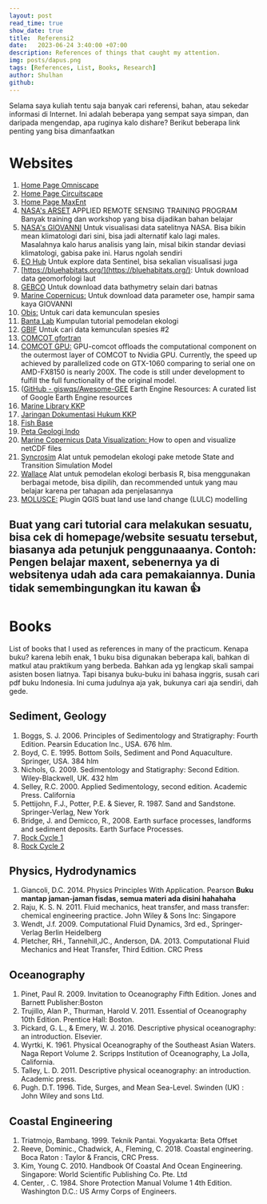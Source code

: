 ```yaml
---
layout: post
read_time: true
show_date: true
title:  Referensi2
date:   2023-06-24 3:40:00 +07:00
description: References of things that caught my attention.
img: posts/dapus.png 
tags: [References, List, Books, Research]
author: Shulhan
github: 
---
```



Selama saya kuliah tentu saja banyak cari referensi, bahan, atau sekedar informasi di Internet. 
Ini adalah beberapa yang sempat saya simpan, dan daripada mengendap, apa ruginya kalo dishare?
Berikut beberapa link penting yang bisa dimanfaatkan  


# Websites
1. [Home Page Omniscape](https://docs.circuitscape.org/Omniscape.jl/stable/)
2. [Home Page Circuitscape](https://circuitscape.org/)
3. [Home Page MaxEnt](https://biodiversityinformatics.amnh.org/open_source/maxent/)
4. [NASA's ARSET](https://appliedsciences.nasa.gov/what-we-do/capacity-building/arset) APPLIED REMOTE SENSING TRAINING PROGRAM Banyak training dan workshop yang bisa dijadikan bahan belajar
5. [NASA's GIOVANNI](https://giovanni.gsfc.nasa.gov/giovanni/) Untuk visualisasi data satelitnya NASA. Bisa bikin mean klimatologi dari sini, bisa jadi alternatif kalo lagi males. Masalahnya kalo harus analisis yang lain, misal bikin standar deviasi klimatologi, gabisa pake ini. Harus ngolah sendiri
6. [EO Hub](https://apps.sentinel-hub.com/eo-browser/) Untuk explore data Sentinel, bisa sekalian visualisasi juga
7. [https://bluehabitats.org/](https://bluehabitats.org/): Untuk download data geomorfologi laut
8. [GEBCO](https://download.gebco.net/) Untuk download data bathymetry selain dari batnas
9. [Marine Copernicus:](https://data.marine.copernicus.eu/viewer/expert?) Untuk download data parameter ose, hampir sama kaya GIOVANNI
10. [Obis:](https://mapper.obis.org/) Untuk cari data kemunculan spesies
11. [Banta Lab](https://sites.google.com/site/thebantalab/tutorials?pli=1) Kumpulan tutorial pemodelan ekologi
12. [GBIF](https://www.gbif.org/occurrence/map) Untuk cari data kemunculan spesies #2
13. [COMCOT gfortran](https://github.com/AndybnACT/comcot-gfortran)
14. [COMCOT GPU:](https://github.com/AndybnACT/GPU-comcot)  GPU-comcot offloads the computational component on the outermost layer of COMCOT to Nvidia GPU. Currently, the speed up achieved by parallelized code on GTX-1060 comparing to serial one on AMD-FX8150 is nearly 200X. The code is still under development to fulfill the full functionality of the original model.
15. ([GitHub - giswqs/Awesome-GEE](https://github.com/giswqs/Awesome-GEE) Earth Engine Resources: A curated list of Google Earth Engine resources
16. [Marine Library KKP](http://www.simila.kkp.go.id/knowledgerepository/)
17. [Jaringan Dokumentasi Hukum KKP](http://jdih.kkp.go.id/)
19. [Fish Base](https://www.fishbase.de/)
24. [Peta Geologi Indo](https://geoportal.esdm.go.id/geologi/)
25. [Marine Copernicus Data Visualization: ](https://help.marine.copernicus.eu/en/articles/4792430-how-to-open-and-visualize-netcdf-files) How to open and visualize netCDF files
26. [ Syncrosim](https://syncrosim.com/) Alat untuk pemodelan ekologi pake metode State and Transition Simulation Model
27. [Wallace](https://wallaceecomod.github.io/) Alat untuk pemodelan ekologi berbasis R, bisa menggunakan berbagai metode, bisa dipilih, dan recommended untuk yang mau belajar karena per tahapan ada penjelasannya
28. [MOLUSCE:](https://github.com/nextgis/qgis_molusce)  Plugin QGIS buat land use land change (LULC) modelling


  
Buat yang cari tutorial cara melakukan sesuatu, bisa cek di homepage/website sesuatu tersebut, biasanya ada petunjuk penggunaaanya. Contoh: Pengen belajar maxent, sebenernya ya di websitenya udah ada cara pemakaiannya. Dunia tidak semembingungkan itu kawan 👍
---  

# Books
List of books that I used as references in many of the practicum. Kenapa buku? karena lebih enak, 1 buku bisa digunakan beberapa kali, bahkan di matkul atau praktikum yang berbeda. Bahkan ada yg lengkap skali sampai asisten bosen liatnya. Tapi bisanya buku-buku ini bahasa inggris, susah cari pdf buku Indonesia. Ini cuma judulnya aja yak, bukunya cari aja sendiri, dah gede.

## Sediment, Geology
1. Boggs, S. J. 2006. Principles of Sedimentology and Stratigraphy: Fourth Edition. Pearsin Education Inc., USA. 676 hlm. 
2. Boyd, C. E. 1995. Bottom Soils, Sediment and Pond Aquaculture. Springer, USA. 384 hlm
3. Nichols, G. 2009. Sedimentology and Statigraphy: Second Edition. Wiley-Blackwell, UK. 432 hlm
4. Selley, R.C. 2000. Applied Sedimentology, second edition. Academic Press. California
5. Pettijohn, F.J., Potter, P.E. & Siever, R. 1987. Sand and Sandstone. Springer-Verlag, New York
6. Bridge, J. and Demicco, R., 2008. Earth surface processes, landforms and sediment deposits. Earth Surface Processes.
7. [Rock Cycle 1](https://www.geolsoc.org.uk/~/media/shared/documents/education%20and%20careers/Resources/FactSheets/Rock%20cycle%20factsheet%20draft%20KS2%20v2/Rock%20cycle%20factsheet%20FINAL.pdf?la=en)
8. [Rock Cycle 2](https://www.gvsu.edu/cms4/asset/E1327343-09F0-03FF-AA9032F47AD1EB9C/rock_cycle_graphic.pdf)
	
	
## Physics, Hydrodynamics
1. Giancoli, D.C. 2014. Physics Principles With Application. Pearson **Buku mantap jaman-jaman fisdas, semua materi ada disini hahahaha**
2. Raju, K. S. N. 2011. Fluid mechanics, heat transfer, and mass transfer: chemical engineering practice. John Wiley & Sons Inc: Singapore 
3. Wendt, J.f. 2009. Computational Fluid Dynamics, 3rd ed., Springer-Verlag Berlin Heidelberg
4. Pletcher, RH., Tannehill,JC., Anderson, DA. 2013. Computational Fluid Mechanics and Heat Transfer, Third Edition. CRC Press
	
	
## Oceanography
1. Pinet, Paul R. 2009. Invitation to Oceanography Fifth Edition. Jones and Barnett Publisher:Boston
2. Trujillo, Alan P., Thurman, Harold V. 2011. Essential of Oceanography 10th Edition. Prentice Hall: Boston.
3. Pickard, G. L., & Emery, W. J. 2016. Descriptive physical oceanography: an introduction. Elsevier.
4. Wyrtki, K. 1961. Physical Oceanography of the Southeast Asian Waters. Naga Report Volume 2.  Scripps Institution of Oceanography, La Jolla, California. 
5. Talley, L. D. 2011. Descriptive physical oceanography: an introduction. Academic press.
6. Pugh. D.T. 1996. Tide, Surges, and Mean Sea-Level. Swinden (UK) : John Wiley and sons Ltd.
	
	
## Coastal Engineering
1. Triatmojo, Bambang. 1999. Teknik Pantai. Yogyakarta: Beta Offset
2. Reeve, Dominic., Chadwick, A., Fleming, C. 2018. Coastal engineering. Boca Raton : Taylor & Francis, CRC Press.
3. Kim, Young C. 2010. Handbook Of Coastal And Ocean Engineering. Singapore: World Scientific Publishing Co. Pte. Ltd
4. Center, . C. 1984. Shore Protection Manual Volume 1 4th Edition. Washington D.C.: US Army Corps of Engineers.

